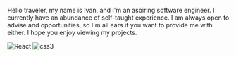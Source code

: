 Hello traveler, my name is Ivan, and I'm an aspiring software engineer. I currently have an abundance of self-taught experience. I am always open to advise and opportunities, so I'm all ears if you want to provide me with either. I hope you enjoy viewing my projects.




![React](https://user-images.githubusercontent.com/86818646/153719429-13b754b1-ba31-4aba-af2c-723ae2a48ba5.png)
![css3](https://user-images.githubusercontent.com/86818646/153719584-e932cefa-b9bf-4c9a-a5a9-b64c51386cd9.png)

<!--!

**Trejoivan/Trejoivan** is a ✨ _special_ ✨ repository because its `README.md` (this file) appears on your GitHub profile.

Here are some ideas to get you started:

- 🔭 I’m currently working on ...
- 🌱 I’m currently learning ...
- 👯 I’m looking to collaborate on ...
- 🤔 I’m looking for help with ...
- 💬 Ask me about ...
- 📫 How to reach me: ...

- 😄 Pronouns: ...
- ⚡ Fun fact: ...
-->

